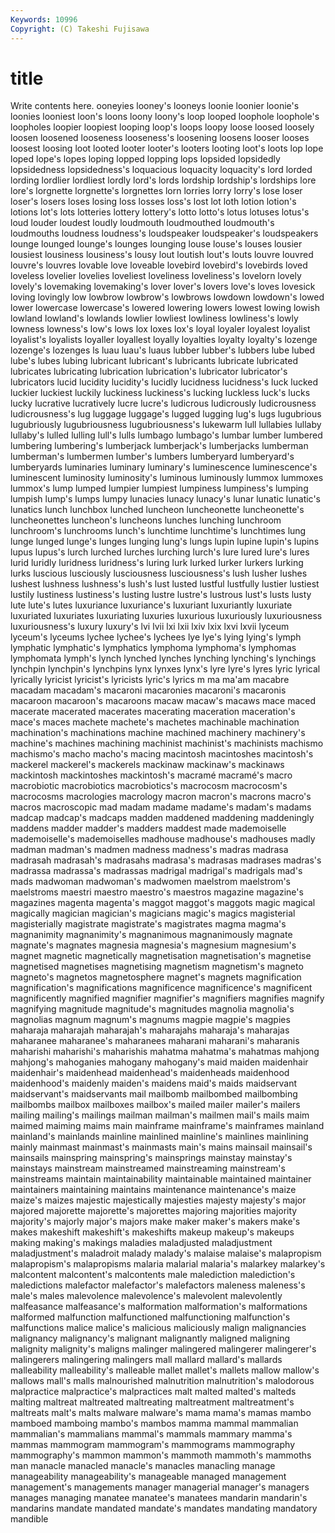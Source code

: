 ```yaml
---
Keywords: 10996 
Copyright: (C) Takeshi Fujisawa
---
```


# title

Write contents here.
ooneyies looney's looneys loonie loonier loonie's
loonies looniest loon's loons loony loony's loop looped loophole loophole's
loopholes loopier loopiest looping loop's loops loopy loose loosed loosely
loosen loosened looseness looseness's loosening loosens looser looses loosest loosing
loot looted looter looter's looters looting loot's loots lop lope
loped lope's lopes loping lopped lopping lops lopsided lopsidedly lopsidedness
lopsidedness's loquacious loquacity loquacity's lord lorded lording lordlier lordliest lordly
lord's lords lordship lordship's lordships lore lore's lorgnette lorgnette's lorgnettes
lorn lorries lorry lorry's lose loser loser's losers loses losing
loss losses loss's lost lot loth lotion lotion's lotions lot's
lots lotteries lottery lottery's lotto lotto's lotus lotuses lotus's loud
louder loudest loudly loudmouth loudmouthed loudmouth's loudmouths loudness loudness's loudspeaker
loudspeaker's loudspeakers lounge lounged lounge's lounges lounging louse louse's louses
lousier lousiest lousiness lousiness's lousy lout loutish lout's louts louvre
louvred louvre's louvres lovable love loveable lovebird lovebird's lovebirds loved
loveless lovelier lovelies loveliest loveliness loveliness's lovelorn lovely lovely's lovemaking
lovemaking's lover lover's lovers love's loves lovesick loving lovingly low
lowbrow lowbrow's lowbrows lowdown lowdown's lowed lower lowercase lowercase's lowered
lowering lowers lowest lowing lowish lowland lowland's lowlands lowlier lowliest
lowliness lowliness's lowly lowness lowness's low's lows lox loxes lox's
loyal loyaler loyalest loyalist loyalist's loyalists loyaller loyallest loyally loyalties
loyalty loyalty's lozenge lozenge's lozenges ls luau luau's luaus lubber
lubber's lubbers lube lubed lube's lubes lubing lubricant lubricant's lubricants
lubricate lubricated lubricates lubricating lubrication lubrication's lubricator lubricator's lubricators lucid
lucidity lucidity's lucidly lucidness lucidness's luck lucked luckier luckiest luckily
luckiness luckiness's lucking luckless luck's lucks lucky lucrative lucratively lucre
lucre's ludicrous ludicrously ludicrousness ludicrousness's lug luggage luggage's lugged lugging
lug's lugs lugubrious lugubriously lugubriousness lugubriousness's lukewarm lull lullabies lullaby
lullaby's lulled lulling lull's lulls lumbago lumbago's lumbar lumber lumbered
lumbering lumbering's lumberjack lumberjack's lumberjacks lumberman lumberman's lumbermen lumber's lumbers
lumberyard lumberyard's lumberyards luminaries luminary luminary's luminescence luminescence's luminescent luminosity
luminosity's luminous luminously lummox lummoxes lummox's lump lumped lumpier lumpiest
lumpiness lumpiness's lumping lumpish lump's lumps lumpy lunacies lunacy lunacy's
lunar lunatic lunatic's lunatics lunch lunchbox lunched luncheon luncheonette luncheonette's
luncheonettes luncheon's luncheons lunches lunching lunchroom lunchroom's lunchrooms lunch's lunchtime
lunchtime's lunchtimes lung lunge lunged lunge's lunges lunging lung's lungs
lupin lupine lupin's lupins lupus lupus's lurch lurched lurches lurching
lurch's lure lured lure's lures lurid luridly luridness luridness's luring
lurk lurked lurker lurkers lurking lurks luscious lusciously lusciousness lusciousness's
lush lusher lushes lushest lushness lushness's lush's lust lusted lustful
lustfully lustier lustiest lustily lustiness lustiness's lusting lustre lustre's lustrous
lust's lusts lusty lute lute's lutes luxuriance luxuriance's luxuriant luxuriantly
luxuriate luxuriated luxuriates luxuriating luxuries luxurious luxuriously luxuriousness luxuriousness's luxury
luxury's lvi lvii lxi lxii lxiv lxix lxvi lxvii lyceum
lyceum's lyceums lychee lychee's lychees lye lye's lying lying's lymph
lymphatic lymphatic's lymphatics lymphoma lymphoma's lymphomas lymphomata lymph's lynch lynched
lynches lynching lynching's lynchings lynchpin lynchpin's lynchpins lynx lynxes lynx's
lyre lyre's lyres lyric lyrical lyrically lyricist lyricist's lyricists lyric's
lyrics m ma ma'am macabre macadam macadam's macaroni macaronies macaroni's
macaronis macaroon macaroon's macaroons macaw macaw's macaws mace maced macerate
macerated macerates macerating maceration maceration's mace's maces machete machete's machetes
machinable machination machination's machinations machine machined machinery machinery's machine's machines
machining machinist machinist's machinists machismo machismo's macho macho's macing macintosh
macintoshes macintosh's mackerel mackerel's mackerels mackinaw mackinaw's mackinaws mackintosh mackintoshes
mackintosh's macramé macramé's macro macrobiotic macrobiotics macrobiotics's macrocosm macrocosm's macrocosms
macrologies macrology macron macron's macrons macro's macros macroscopic mad madam
madame madame's madam's madams madcap madcap's madcaps madden maddened maddening
maddeningly maddens madder madder's madders maddest made mademoiselle mademoiselle's mademoiselles
madhouse madhouse's madhouses madly madman madman's madmen madness madness's madras
madrasa madrasah madrasah's madrasahs madrasa's madrasas madrases madras's madrassa madrassa's
madrassas madrigal madrigal's madrigals mad's mads madwoman madwoman's madwomen maelstrom
maelstrom's maelstroms maestri maestro maestro's maestros magazine magazine's magazines magenta
magenta's maggot maggot's maggots magic magical magically magician magician's magicians
magic's magics magisterial magisterially magistrate magistrate's magistrates magma magma's magnanimity
magnanimity's magnanimous magnanimously magnate magnate's magnates magnesia magnesia's magnesium magnesium's
magnet magnetic magnetically magnetisation magnetisation's magnetise magnetised magnetises magnetising magnetism
magnetism's magneto magneto's magnetos magnetosphere magnet's magnets magnification magnification's magnifications
magnificence magnificence's magnificent magnificently magnified magnifier magnifier's magnifiers magnifies magnify
magnifying magnitude magnitude's magnitudes magnolia magnolia's magnolias magnum magnum's magnums
magpie magpie's magpies maharaja maharajah maharajah's maharajahs maharaja's maharajas maharanee
maharanee's maharanees maharani maharani's maharanis maharishi maharishi's maharishis mahatma mahatma's
mahatmas mahjong mahjong's mahoganies mahogany mahogany's maid maiden maidenhair maidenhair's
maidenhead maidenhead's maidenheads maidenhood maidenhood's maidenly maiden's maidens maid's maids
maidservant maidservant's maidservants mail mailbomb mailbombed mailbombing mailbombs mailbox mailboxes
mailbox's mailed mailer mailer's mailers mailing mailing's mailings mailman mailman's
mailmen mail's mails maim maimed maiming maims main mainframe mainframe's
mainframes mainland mainland's mainlands mainline mainlined mainline's mainlines mainlining mainly
mainmast mainmast's mainmasts main's mains mainsail mainsail's mainsails mainspring mainspring's
mainsprings mainstay mainstay's mainstays mainstream mainstreamed mainstreaming mainstream's mainstreams maintain
maintainability maintainable maintained maintainer maintainers maintaining maintains maintenance maintenance's maize
maize's maizes majestic majestically majesties majesty majesty's major majored majorette
majorette's majorettes majoring majorities majority majority's majorly major's majors make
maker maker's makers make's makes makeshift makeshift's makeshifts makeup makeup's
makeups making making's makings maladies maladjusted maladjustment maladjustment's maladroit malady
malady's malaise malaise's malapropism malapropism's malapropisms malaria malarial malaria's malarkey
malarkey's malcontent malcontent's malcontents male malediction malediction's maledictions malefactor malefactor's
malefactors maleness maleness's male's males malevolence malevolence's malevolent malevolently malfeasance
malfeasance's malformation malformation's malformations malformed malfunction malfunctioned malfunctioning malfunction's malfunctions
malice malice's malicious maliciously malign malignancies malignancy malignancy's malignant malignantly
maligned maligning malignity malignity's maligns malinger malingered malingerer malingerer's malingerers
malingering malingers mall mallard mallard's mallards malleability malleability's malleable mallet
mallet's mallets mallow mallow's mallows mall's malls malnourished malnutrition malnutrition's
malodorous malpractice malpractice's malpractices malt malted malted's malteds malting maltreat
maltreated maltreating maltreatment maltreatment's maltreats malt's malts malware malware's mama
mama's mamas mambo mamboed mamboing mambo's mambos mamma mammal mammalian
mammalian's mammalians mammal's mammals mammary mamma's mammas mammogram mammogram's mammograms
mammography mammography's mammon mammon's mammoth mammoth's mammoths man manacle manacled
manacle's manacles manacling manage manageability manageability's manageable managed management management's
managements manager managerial manager's managers manages managing manatee manatee's manatees
mandarin mandarin's mandarins mandate mandated mandate's mandates mandating mandatory mandible
